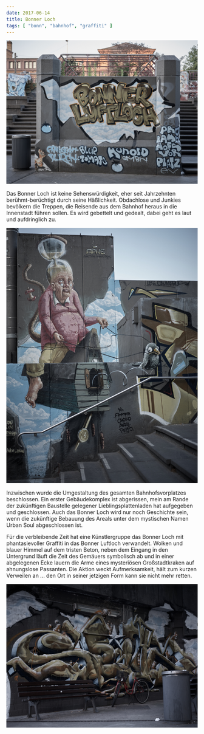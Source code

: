 ```yaml
---
date: 2017-06-14
title: Bonner Loch
tags: [ "bonn", "bahnhof", "graffiti" ]
---
```


![](images/DSF0636.jpg "Bonner Luftloch")

Das Bonner Loch ist keine Sehenswürdigkeit, eher seit Jahrzehnten 
berühmt-berüchtigt durch seine Häßlichkeit. Obdachlose und Junkies 
bevölkern die Treppen, die Reisende aus dem Bahnhof heraus in die 
Innenstadt führen sollen. Es wird gebettelt und gedealt, dabei geht 
es laut und aufdringlich zu.

![](images/DSF0650.jpg "Die Zeit läuft ab")

Inzwischen wurde die Umgestaltung des gesamten Bahnhofsvorplatzes 
beschlossen. Ein erster Gebäudekomplex ist abgerissen, mein am Rande 
der zukünftigen Baustelle gelegener Lieblingsplattenladen hat aufgegeben 
und geschlossen. Auch das Bonner Loch wird nur noch Geschichte sein, 
wenn die zukünftige Bebauung des Areals unter dem mystischen Namen 
Urban Soul abgeschlossen ist.

Für die verbleibende Zeit hat eine Künstlergruppe das Bonner Loch mit 
phantasievoller Graffiti in das Bonner Luftloch verwandelt. Wolken 
und blauer Himmel auf dem tristen Beton, neben dem Eingang in den 
Untergrund läuft die Zeit des Gemäuers symbolisch ab und in einer 
abgelegenen Ecke lauern die Arme eines mysteriösen Großstadtkraken auf 
ahnungslose Passanten. Die Aktion weckt Aufmerksamkeit, hält zum kurzen 
Verweilen an ... den Ort in seiner jetzigen Form kann sie nicht mehr 
retten.

![](images/DSF0631.jpg "Krakeltier")
